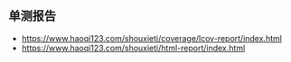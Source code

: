 ## 单测报告
- https://www.haoqi123.com/shouxieti/coverage/lcov-report/index.html
- https://www.haoqi123.com/shouxieti/html-report/index.html